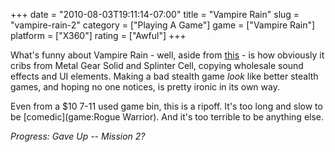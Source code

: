 +++
date = "2010-08-03T19:11:14-07:00"
title = "Vampire Rain"
slug = "vampire-rain-2"
category = ["Playing A Game"]
game = ["Vampire Rain"]
platform = ["X360"]
rating = ["Awful"]
+++

What's funny about Vampire Rain - well, aside from <a href="http://www.youtube.com/watch?v=pLor-wtgpS4">this</a> - is how obviously it cribs from Metal Gear Solid and Splinter Cell, copying wholesale sound effects and UI elements.  Making a bad stealth game <i>look</i> like better stealth games, and hoping no one notices, is pretty ironic in its own way.

Even from a $10 7-11 used game bin, this is a ripoff.  It's too long and slow to be [comedic](game:Rogue Warrior).  And it's too terrible to be anything else.

<i>Progress: Gave Up -- Mission 2?</i>